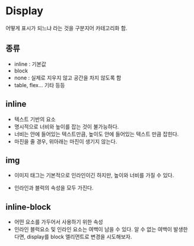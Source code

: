 # Display

어떻게 표시가 되느냐 라는 것을 구분지어 카테고리화 함. 



## 종류 

- inline : 기본값
- block 
- none : 실제로 지우지 않고 공간을 차지 않도록 함
- table, flex... 기타 등등



## inline

- 텍스트 기반의 요소
- 명시적으로 너비와 높이를 잡는 것이 불가능하다. 
- 너비는 안에 들어있는 텍스트만큼, 높이도 안에 들어있는 텍스트 만큼 잡힌다. 
- 마진을 줄 경우, 위아래는 마진이 생기지 않는다. 



## img

- 이미지 태그는 기본적으로 인라인이긴 하지만, 높이와 너비를 가질 수 있다.  

- 인라인과 블럭의 속성을 모두 가진다. 



## inline-block

- 어떤 요소를 가두어서 사용하기 위한 속성
- 인라인 블럭요소 및 인라인 요소는 여백이 남을 수 있다. 알 수 없는 여백이 발생한다면, display를 block 엘리먼트로 변경을 시도해보자.
